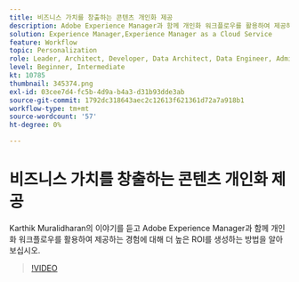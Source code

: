 ```yaml
---
title: 비즈니스 가치를 창출하는 콘텐츠 개인화 제공
description: Adobe Experience Manager과 함께 개인화 워크플로우를 활용하여 제공하는 경험에 대해 더 높은 ROI를 생성하는 방법을 알아봅니다.
solution: Experience Manager,Experience Manager as a Cloud Service
feature: Workflow
topic: Personalization
role: Leader, Architect, Developer, Data Architect, Data Engineer, Admin, User
level: Beginner, Intermediate
kt: 10785
thumbnail: 345374.png
exl-id: 03cee7d4-fc5b-4d9a-b4a3-d31b93dde3ab
source-git-commit: 1792dc318643aec2c12613f621361d72a7a918b1
workflow-type: tm+mt
source-wordcount: '57'
ht-degree: 0%

---
```


# 비즈니스 가치를 창출하는 콘텐츠 개인화 제공

Karthik Muralidharan의 이야기를 듣고 Adobe Experience Manager과 함께 개인화 워크플로우를 활용하여 제공하는 경험에 대해 더 높은 ROI를 생성하는 방법을 알아보십시오.

>[!VIDEO](https://video.tv.adobe.com/v/345374/?quality=12&learn=on)
